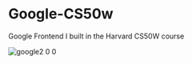 # Google-CS50w
Google Frontend I built in the Harvard CS50W course

![google2 0 0](https://user-images.githubusercontent.com/107368932/175759535-872684b9-99ef-4ee7-bae1-f6547691db72.jpg)
